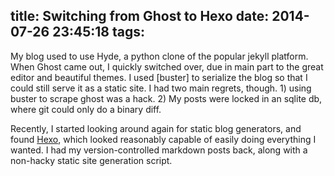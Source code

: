 title: Switching from Ghost to Hexo
date: 2014-07-26 23:45:18
tags:
---
My blog used to use Hyde, a python clone of the popular jekyll platform. When Ghost came out, I quickly switched over, due in main part to the great editor and beautiful themes. I used [buster] to serialize the blog so that I could still serve it as a static site. I had two main regrets, though. 1) using buster to scrape ghost was a hack. 2) My posts were locked in an sqlite db, where git could only do a binary diff.

Recently, I started looking around again for static blog generators, and found [Hexo](http://hexo.io), which looked reasonably capable of easily doing everything I wanted. I had my version-controlled markdown posts back, along with a non-hacky static site generation script.

